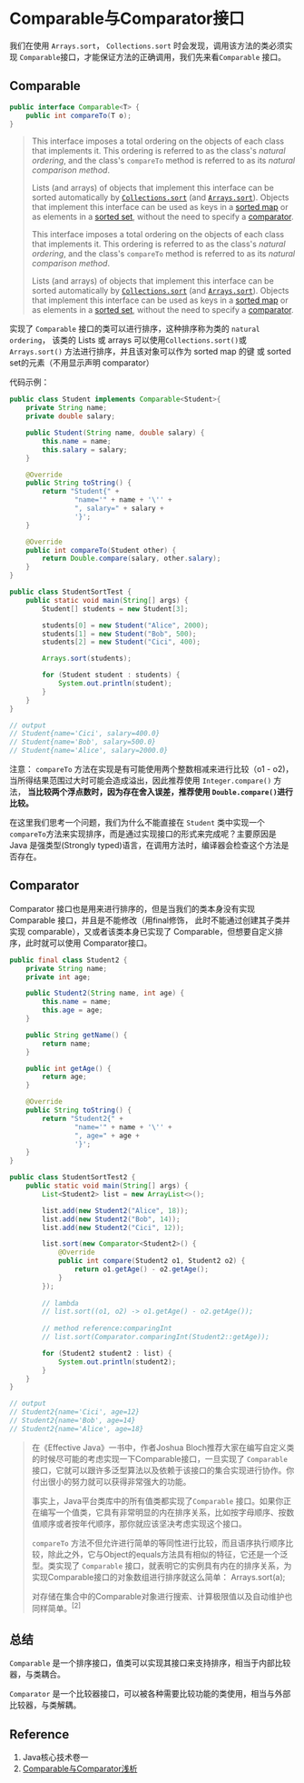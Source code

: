 # Comparable与Comparator接口

我们在使用 `Arrays.sort`， `Collections.sort` 时会发现，调用该方法的类必须实现 `Comparable`接口，才能保证方法的正确调用，我们先来看`Comparable` 接口。

## Comparable

```java
public interface Comparable<T> {
	public int compareTo(T o);
}
```

> This interface imposes a total ordering on the objects of each class that implements it. This ordering is referred to as the class's *natural ordering*, and the class's `compareTo` method is referred to as its *natural comparison method*.
>
> Lists (and arrays) of objects that implement this interface can be sorted automatically by [`Collections.sort`](https://docs.oracle.com/en/java/javase/13/docs/api/java.base/java/util/Collections.html#sort(java.util.List)) (and [`Arrays.sort`](https://docs.oracle.com/en/java/javase/13/docs/api/java.base/java/util/Arrays.html#sort(java.lang.Object[]))). Objects that implement this interface can be used as keys in a [sorted map](https://docs.oracle.com/en/java/javase/13/docs/api/java.base/java/util/SortedMap.html) or as elements in a [sorted set](https://docs.oracle.com/en/java/javase/13/docs/api/java.base/java/util/SortedSet.html), without the need to specify a [comparator](https://docs.oracle.com/en/java/javase/13/docs/api/java.base/java/util/Comparator.html).
>
> This interface imposes a total ordering on the objects of each class that implements it. This ordering is referred to as the class's *natural ordering*, and the class's `compareTo` method is referred to as its *natural comparison method*.
>
> Lists (and arrays) of objects that implement this interface can be sorted automatically by [`Collections.sort`](https://docs.oracle.com/en/java/javase/13/docs/api/java.base/java/util/Collections.html#sort(java.util.List)) (and [`Arrays.sort`](https://docs.oracle.com/en/java/javase/13/docs/api/java.base/java/util/Arrays.html#sort(java.lang.Object[]))). Objects that implement this interface can be used as keys in a [sorted map](https://docs.oracle.com/en/java/javase/13/docs/api/java.base/java/util/SortedMap.html) or as elements in a [sorted set](https://docs.oracle.com/en/java/javase/13/docs/api/java.base/java/util/SortedSet.html), without the need to specify a [comparator](https://docs.oracle.com/en/java/javase/13/docs/api/java.base/java/util/Comparator.html).

实现了 `Comparable` 接口的类可以进行排序，这种排序称为类的 `natural ordering`， 该类的 Lists 或 arrays 可以使用`Collections.sort()`或 `Arrays.sort()` 方法进行排序，并且该对象可以作为 sorted map 的键 或 sorted set的元素（不用显示声明 comparator）

代码示例：

```java
public class Student implements Comparable<Student>{
    private String name;
    private double salary;

    public Student(String name, double salary) {
        this.name = name;
        this.salary = salary;
    }

    @Override
    public String toString() {
        return "Student{" +
                "name='" + name + '\'' +
                ", salary=" + salary +
                '}';
    }

    @Override
    public int compareTo(Student other) {
        return Double.compare(salary, other.salary);
    }
}

public class StudentSortTest {
    public static void main(String[] args) {
        Student[] students = new Student[3];

        students[0] = new Student("Alice", 2000);
        students[1] = new Student("Bob", 500);
        students[2] = new Student("Cici", 400);

        Arrays.sort(students);

        for (Student student : students) {
            System.out.println(student);
        }
    }
}

// output
// Student{name='Cici', salary=400.0}
// Student{name='Bob', salary=500.0}
// Student{name='Alice', salary=2000.0}
```

注意：
`compareTo` 方法在实现是有可能使用两个整数相减来进行比较（o1 - o2)， 当所得结果范围过大时可能会造成溢出，因此推荐使用 `Integer.compare()` 方法， **当比较两个浮点数时，因为存在舍入误差，推荐使用 `Double.compare()`进行比较。**



在这里我们思考一个问题，我们为什么不能直接在 `Student` 类中实现一个 `compareTo`方法来实现排序，而是通过实现接口的形式来完成呢？主要原因是 Java 是强类型(Strongly typed)语言，在调用方法时，编译器会检查这个方法是否存在。



## Comparator

Comparator 接口也是用来进行排序的，但是当我们的类本身没有实现 Comparable 接口，并且是不能修改（用final修饰， 此时不能通过创建其子类并实现 comparable），又或者该类本身已实现了 Comparable，但想要自定义排序，此时就可以使用 Comparator接口。



```java
public final class Student2 {
    private String name;
    private int age;

    public Student2(String name, int age) {
        this.name = name;
        this.age = age;
    }

    public String getName() {
        return name;
    }

    public int getAge() {
        return age;
    }

    @Override
    public String toString() {
        return "Student2{" +
                "name='" + name + '\'' +
                ", age=" + age +
                '}';
    }
}

public class StudentSortTest2 {
    public static void main(String[] args) {
        List<Student2> list = new ArrayList<>();

        list.add(new Student2("Alice", 18));
        list.add(new Student2("Bob", 14));
        list.add(new Student2("Cici", 12));

        list.sort(new Comparator<Student2>() {
            @Override
            public int compare(Student2 o1, Student2 o2) {
                return o1.getAge() - o2.getAge();
            }
        });
        
        // lambda
		// list.sort((o1, o2) -> o1.getAge() - o2.getAge());
        
        // method reference:comparingInt
        // list.sort(Comparator.comparingInt(Student2::getAge));

        for (Student2 student2 : list) {
            System.out.println(student2);
        }
    }
}

// output
// Student2{name='Cici', age=12}
// Student2{name='Bob', age=14}
// Student2{name='Alice', age=18}
```

> 在《Effective Java》一书中，作者Joshua Bloch推荐大家在编写自定义类的时候尽可能的考虑实现一下Comparable接口，一旦实现了 `Comparable` 接口，它就可以跟许多泛型算法以及依赖于该接口的集合实现进行协作。你付出很小的努力就可以获得非常强大的功能。
>
> 事实上，Java平台类库中的所有值类都实现了`Comparable` 接口。如果你正在编写一个值类，它具有非常明显的内在排序关系，比如按字母顺序、按数值顺序或者按年代顺序，那你就应该坚决考虑实现这个接口。
>
> `compareTo` 方法不但允许进行简单的等同性进行比较，而且语序执行顺序比较，除此之外，它与Object的equals方法具有相似的特征，它还是一个泛型。类实现了 `Comparable` 接口，就表明它的实例具有内在的排序关系，为实现Comparable接口的对象数组进行排序就这么简单： Arrays.sort(a);
>
> 对存储在集合中的Comparable对象进行搜索、计算极限值以及自动维护也同样简单。<sup>[2]</sup>



## 总结

`Comparable` 是一个排序接口，值类可以实现其接口来支持排序，相当于内部比较器，与类耦合。

`Comparator` 是一个比较器接口，可以被各种需要比较功能的类使用，相当与外部比较器，与类解耦。



## Reference

1. Java核心技术卷一
2. [Comparable与Comparator浅析](https://blog.csdn.net/u013256816/article/details/50899416)

